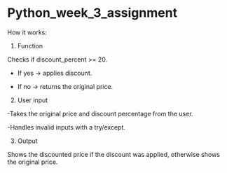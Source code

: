 # Python_week_3_assignment
How it works:

1. Function

Checks if discount_percent >= 20.

- If yes → applies discount.

- If no → returns the original price.

2. User input

-Takes the original price and discount percentage from the user.

-Handles invalid inputs with a try/except.

3. Output

Shows the discounted price if the discount was applied, otherwise shows the original price.
